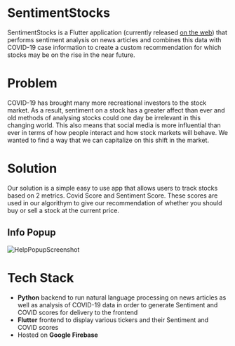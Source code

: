 
# SentimentStocks
SentimentStocks is a Flutter application (currently released [on the web](https://sentiment-stocks.web.app/)) that performs sentiment analysis on news articles and combines this data with COVID-19 case information to create a custom recommendation for which stocks may be on the rise in the near future.

# Problem

COVID-19 has brought many more recreational investors to the stock market. As a result, sentiment on a stock has a greater affect than ever and old methods of analysing stocks could one day be irrelevant in this changing world. This also means that social media is more influential than ever in terms of how people interact and how stock markets will behave. We wanted to find a way that we can capitalize on this shift in the market.

# Solution

Our solution is a simple easy to use app that allows users to track stocks based on 2 metrics. Covid Score and Sentiment Score. These scores are used in our algorithym to give our recommendation of whether you should buy or sell a stock at the current price.

## Info Popup

![HelpPopupScreenshot](https://user-images.githubusercontent.com/59609232/107149259-9cc82180-6925-11eb-88fe-df06511b9649.png)

# Tech Stack

- **Python** backend to run natural language processing on news articles as well as analysis of COVID-19 data in order to generate Sentiment and COVID scores for delivery to the frontend
- **Flutter** frontend to display various tickers and their Sentiment and COVID scores
- Hosted on **Google Firebase**

